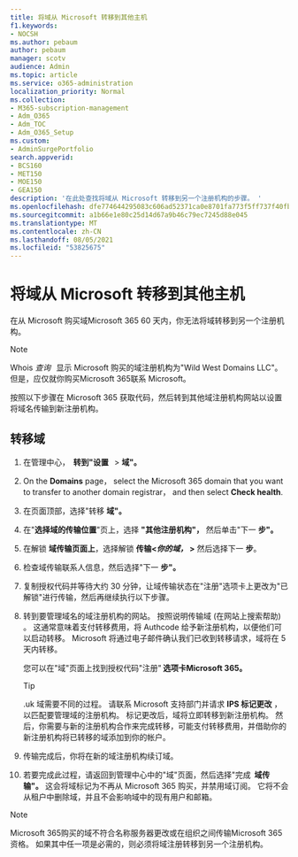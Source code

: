 ```yaml
---
title: 将域从 Microsoft 转移到其他主机
f1.keywords:
- NOCSH
ms.author: pebaum
author: pebaum
manager: scotv
audience: Admin
ms.topic: article
ms.service: o365-administration
localization_priority: Normal
ms.collection:
- M365-subscription-management
- Adm_O365
- Adm_TOC
- Adm_O365_Setup
ms.custom:
- AdminSurgePortfolio
search.appverid:
- BCS160
- MET150
- MOE150
- GEA150
description: '在此处查找将域从 Microsoft 转移到另一个注册机构的步骤。 '
ms.openlocfilehash: dfe774644295083c606ad52371ca0e8701fa773f5ff737f40fbcdf16e98077ea
ms.sourcegitcommit: a1b66e1e80c25d14d67a9b46c79ec7245d88e045
ms.translationtype: MT
ms.contentlocale: zh-CN
ms.lasthandoff: 08/05/2021
ms.locfileid: "53825675"
---
```

# <a name="transfer-a-domain-from-microsoft-to-another-host"></a>将域从 Microsoft 转移到其他主机

在从 Microsoft 购买域Microsoft 365 60 天内，你无法将域转移到另一个注册机构。

> [!NOTE]
> Whois _查询_   显示 Microsoft 购买的域注册机构为"Wild West Domains LLC"。 但是，应仅就你购买Microsoft 365联系 Microsoft。

按照以下步骤在 Microsoft 365 获取代码，然后转到其他域注册机构网站以设置将域名传输到新注册机构。

## <a name="transfer-a-domain"></a>转移域

1. 在管理中心，  **转到"设置**   >  **域"。**

2. On the **Domains** page， select the Microsoft 365 domain that you want to transfer to another domain registrar， and then select **Check health**.

3. 在页面顶部，选择"转移 **域"。**

4. 在"**选择域的传输位置**"页上，选择 **"其他注册机构"，** 然后单击"下一 **步"。**

5. 在解锁 **域传输页面上**，选择解锁 **传输<_你的域，_ >** 然后选择下一 **步**。

6. 检查域传输联系人信息，然后选择"下一 **步"。**

7. 复制授权代码并等待大约 30 分钟，让域传输状态在"注册"选项卡上更改为"已解锁"进行传输，然后再继续执行以下步骤。

8. 转到要管理域名的域注册机构的网站。 按照说明传输域 (在网站上搜索帮助) 。 这通常意味着支付转移费用，将 Authcode 给予新注册机构，以便他们可以启动转移。 Microsoft 将通过电子邮件确认我们已收到转移请求，域将在 5 天内转移。

    您可以在"域"页面上找到授权代码"注册" **选项卡Microsoft 365。**
    
    > [!TIP]
    > .uk 域需要不同的过程。 请联系 Microsoft 支持部门并请求 **IPS 标记更改** ，以匹配要管理域的注册机构。 标记更改后，域将立即转移到新注册机构。 然后，你需要与新的注册机构合作来完成转移，可能支付转移费用，并借助你的新注册机构将已转移的域添加到你的帐户。

9. 传输完成后，你将在新的域注册机构续订域。

10. 若要完成此过程，请返回到管理中心中的"域"页面，然后选择"完成  **域传输"。** 这会将域标记为不再从 Microsoft 365 购买，并禁用域订阅。 它将不会从租户中删除域，并且不会影响域中的现有用户和邮箱。

> [!NOTE]
> Microsoft 365购买的域不符合名称服务器更改或在组织之间传输Microsoft 365资格。 如果其中任一项是必需的，则必须将域注册转移到另一个注册机构。
